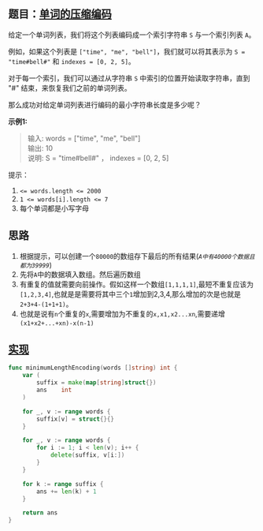 ## 题目：[单词的压缩编码](https://leetcode-cn.com/problems/short-encoding-of-words/)

给定一个单词列表，我们将这个列表编码成一个索引字符串 `S` 与一个索引列表 `A`。

例如，如果这个列表是 `["time", "me", "bell"]`，我们就可以将其表示为 `S = "time#bell#"` 和 `indexes = [0, 2, 5]`。

对于每一个索引，我们可以通过从字符串 `S` 中索引的位置开始读取字符串，直到 "#" 结束，来恢复我们之前的单词列表。

那么成功对给定单词列表进行编码的最小字符串长度是多少呢？

**示例1:**
>输入: words = ["time", "me", "bell"]  
>输出: 10  
>说明: S = "time#bell#" ， indexes = [0, 2, 5]  

提示：
1. `<= words.length <= 2000`
2. `1 <= words[i].length <= 7`
3. 每个单词都是小写字母

## 思路
1. 根据提示，可以创建一个`80000`的数组存下最后的所有结果(*`A中有40000个数据且都为39999`*)
2. 先将`A`中的数据填入数组。然后遍历数组
3. 有重复的值就需要向前操作。假如这样一个数组`[1,1,1,1]`,最短不重复应该为`[1,2,3,4]`,也就是是需要将其中三个`1`增加到2,3,4,那么增加的次是也就是`2+3+4-(1+1+1)`。
4. 也就是说有`n`个重复的`x`,需要增加为不重复的`x,x1,x2...xn`,需要递增`(x1+x2+...+xn)-x(n-1)`

## [实现](https://github.com/mzmuer/leetcode/blob/master/question820/answer_test.go)
```go
func minimumLengthEncoding(words []string) int {
	var (
		suffix = make(map[string]struct{})
		ans    int
	)

	for _, v := range words {
		suffix[v] = struct{}{}
	}

	for _, v := range words {
		for i := 1; i < len(v); i++ {
			delete(suffix, v[i:])
		}
	}

	for k := range suffix {
		ans += len(k) + 1
	}

	return ans
}
```